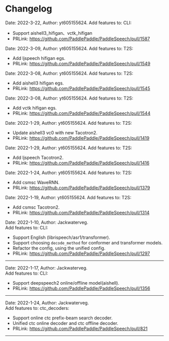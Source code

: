 # Changelog

Date: 2022-3-22, Author: yt605155624.
Add features to: CLI:
  - Support aishell3_hifigan、vctk_hifigan
  - PRLink: https://github.com/PaddlePaddle/PaddleSpeech/pull/1587

Date: 2022-3-09, Author: yt605155624.
Add features to: T2S:
  - Add ljspeech hifigan egs.
  - PRLink: https://github.com/PaddlePaddle/PaddleSpeech/pull/1549

Date: 2022-3-08, Author: yt605155624.
Add features to: T2S:
  - Add aishell3 hifigan egs.
  - PRLink: https://github.com/PaddlePaddle/PaddleSpeech/pull/1545

Date: 2022-3-08, Author: yt605155624.
Add features to: T2S:
  - Add vctk hifigan egs.
  - PRLink: https://github.com/PaddlePaddle/PaddleSpeech/pull/1544

Date: 2022-1-29, Author: yt605155624.
Add features to: T2S:
  - Update aishell3 vc0 with new Tacotron2.
  - PRLink: https://github.com/PaddlePaddle/PaddleSpeech/pull/1419

Date: 2022-1-29, Author: yt605155624.
Add features to: T2S:
  - Add ljspeech Tacotron2.
  - PRLink: https://github.com/PaddlePaddle/PaddleSpeech/pull/1416

Date: 2022-1-24, Author: yt605155624.
Add features to: T2S:
  - Add csmsc WaveRNN.
  - PRLink: https://github.com/PaddlePaddle/PaddleSpeech/pull/1379

Date: 2022-1-19, Author: yt605155624.
Add features to: T2S:
  - Add csmsc Tacotron2.
  - PRLink: https://github.com/PaddlePaddle/PaddleSpeech/pull/1314


Date: 2022-1-10, Author: Jackwaterveg.  
Add features to: CLI:
  - Support English (librispeech/asr1/transformer).
  - Support choosing `decode_method` for conformer and transformer models.  
  - Refactor the config, using the unified config.  
  - PRLink: https://github.com/PaddlePaddle/PaddleSpeech/pull/1297

***

Date: 2022-1-17, Author: Jackwaterveg.  
Add features to: CLI:
  - Support deepspeech2 online/offline model(aishell).
  - PRLink: https://github.com/PaddlePaddle/PaddleSpeech/pull/1356

***

Date: 2022-1-24, Author: Jackwaterveg.  
Add features to: ctc_decoders:  
  - Support online ctc prefix-beam search decoder. 
  - Unified ctc online decoder and ctc offline decoder.  
  - PRLink: https://github.com/PaddlePaddle/PaddleSpeech/pull/821

***
